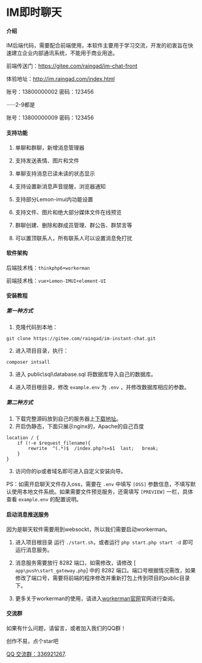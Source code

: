# IM即时聊天

#### 介绍
IM后端代码，需要配合前端使用，本软件主要用于学习交流，开发的初衷旨在快速建立企业内部通讯系统，不能用于商业用途。

前端传送门：https://gitee.com/raingad/im-chat-front

体验地址：http://im.raingad.com/index.html

账号：13800000002  密码：123456

······2-9都是

账号：13800000009  密码：123456

#### 支持功能

1. 单聊和群聊，新增消息管理器

2. 支持发送表情、图片和文件

3. 单聊支持消息已读未读的状态显示

4. 支持设置新消息声音提醒，浏览器通知

5. 支持部分Lemon-imui内功能设置

6. 支持文件、图片和绝大部分媒体文件在线预览

7. 群聊创建、删除和群成员管理、群公告、群禁言等

8. 可以置顶联系人，所有联系人可以设置消息免打扰

#### 软件架构

后端技术栈：`thinkphp6+workerman`

前端技术栈：`vue+Lemon-IMUI+element-UI`


#### 安装教程
##### 第一种方式
1.  克隆代码到本地： 
``` 
git clone https://gitee.com/raingad/im-instant-chat.git
```
2.  进入项目目录，执行： 
```
composer intsall
```
3.  进入 public\sql\database.sql 将数据库导入自己的数据库。

4.  进入项目根目录，修改 `example.env` 为 `.env` ，并修改数据库相应的参数。

##### 第二种方式
1. 下载完整源码放到自己的服务器上[下载地址](https://gitee.com/raingad/im-instant-chat/releases/0.6.14)。
2. 开启伪静态，下面只展示nginx的，Apache的自己百度
``` 
location / {
	if (!-e $request_filename){
		rewrite  ^(.*)$  /index.php?s=$1  last;   break;
	}
}
```
3. 访问你的ip或者域名即可进入自定义安装向导。

PS：如需开启聊天文件存入oss，需要在 `.env` 中填写 `[OSS]` 参数信息，不填写默认使用本地文件系统。如果需要文件预览服务，还需填写 `[PREVIEW]` 一栏，具体查看 `example.env` 的配置说明。

#### 启动消息推送服务
因为是聊天软件需要用到websockt，所以我们需要启动workerman。

1. 进入项目根目录 运行 `./start.sh`，或者运行 `php start.php start -d` 即可运行消息服务。

2. 消息服务需要放行 8282 端口，如需修改，请修改 [ `app\push\start_gateway.php`] 中的 8282 端口。端口号根据情况需改，如果修改了端口号，需要将前端的程序修改并重新打包上传到项目的public目录下。

3. 更多关于workerman的使用，请进入[workerman官网](https://www.workerman.net/)官网进行查阅。


#### 交流群
如果有什么问题，请留言，或者加入我们的QQ群！

创作不易，点个star吧

[QQ 交流群：336921267](https://jq.qq.com/?_wv=1027&k=jMQAt9lh).


